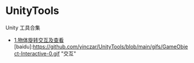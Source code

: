 # UnityTools
Unity 工具合集

* [1.物体旋转交互及查看](https://github.com/yinczar/UnityTools/tree/main/Assets/Scripts/GameObject-Interactive)
[baidu]:https://github.com/yinczar/UnityTools/blob/main/gifs/GameObject-Interactive-0.gif "交互" 
